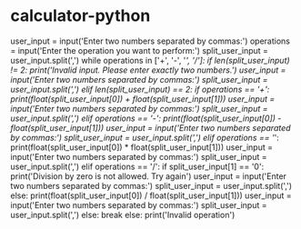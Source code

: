 # calculator-python
user_input = input('Enter two numbers separated by commas:')
operations = input('Enter the operation you want to perform:')
split_user_input = user_input.split(',')
while operations in ['+', '-', '*', '/']:
    if len(split_user_input) != 2:
        print('Invalid input. Please enter exactly two numbers.')
        user_input = input('Enter two numbers separated by commas:')
        split_user_input = user_input.split(',')
    elif len(split_user_input) == 2: 
        if operations == '+':
            print(float(split_user_input[0]) + float(split_user_input[1]))
            user_input = input('Enter two numbers separated by commas:')
            split_user_input = user_input.split(',')
        elif operations == '-':
            print(float(split_user_input[0]) - float(split_user_input[1]))
            user_input = input('Enter two numbers separated by commas:')
            split_user_input = user_input.split(',')
        elif operations == '*':
            print(float(split_user_input[0]) * float(split_user_input[1]))
            user_input = input('Enter two numbers separated by commas:')
            split_user_input = user_input.split(',')
        elif operations == '/':
            if split_user_input[1] == '0':
                print('Division by zero is not allowed. Try again')
                user_input = input('Enter two numbers separated by commas:')
                split_user_input = user_input.split(',')
            else:
                print(float(split_user_input[0]) / float(split_user_input[1]))
                user_input = input('Enter two numbers separated by commas:')
                split_user_input = user_input.split(',')
    else:
        break
else:
    print('Invalid operation')

